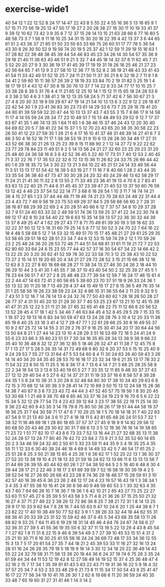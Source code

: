 # exercise-wide1
40
54
12
1
22
12
52
8
24
17
14
47
22
43
8
5
55
22
4
55
16
36
5
13
16
65
9
1
57
15
71
73
56
19
25
12
47
50
17
19
27
2
20
28
38
27
16
30
11
10
19
33
41
37
9
39
12
10
62
73
42
3
9
35
6
7
12
37
15
28
14
13
15
21
63
28
68
6
77
16
80
5
48
58
73
3
7
1
56
9
11
18
10
25
34
31
15
30
20
16
22
39
4
42
13
37
3
6
44
65
61
51
2
43
36
37
21
85
51
50
33
55
63
33
66
75
26
60
51
17
77
78
5
36
54
43
30
8
26
30
50
52
9
19
56
74
20
19
5
25
37
42
1
12
59
11
29
19
15
16
63
1
37
28
82
22
39
48
38
45
39
44
54
46
83
45
23
34
26
14
30
54
57
35
36
9
29
18
21
40
11
38
63
43
46
51
9
21
3
32
7
44
45
18
14
32
37
8
11
62
45
7
21
5
52
20
20
27
9
3
30
36
19
17
41
45
39
17
19
19
31
19
26
16
25
46
21
27
23
42
56
64
65
7
41
13
9
3
27
58
10
12
36
77
15
52
8
2
38
19
21
48
43
33
41
43
41
54
11
33
42
49
51
52
15
25
7
24
11
21
50
11
37
30
21
8
6
32
18
2
7
11
9
1
8
34
41
2
59
60
10
11
36
57
26
39
2
18
19
33
33
84
70
2
19
31
82
5
25
19
1
4
18
17
19
51
4
43
12
47
30
8
18
30
76
13
37
7
14
22
8
33
34
77
17
10
15
25
7
33
38
28
8
39
5
31
76
4
4
11
21
65
12
25
10
14
1
15
12
11
15
65
18
24
26
53
6
4
3
36
2
50
4
6
3
1
38
41
2
18
12
13
35
58
24
5
71
37
42
6
7
56
30
67
21
3
27
4
8
20
30
33
19
9
59
29
67
47
19
14
21
54
10
13
13
6
3
22
9
12
2
28
18
87
22
42
54
30
1
9
23
41
36
83
30
23
73
61
14
29
33
6
73
7
25
29
16
78
41
20
44
80
81
39
59
59
32
20
47
44
10
13
13
37
43
7
43
55
3
15
7
8
66
17
9
14
58
11
17
4
14
55
59
24
28
34
77
23
10
49
51
7
15
13
48
49
53
29
52
9
12
7
17
37
63
67
41
35
1
46
74
13
35
1
64
11
65
1
6
38
46
15
37
46
24
43
12
20
30
40
64
69
82
20
5
7
38
41
22
34
15
37
1
5
12
70
23
43
65
20
38
35
30
58
22
23
26
50
41
12
23
27
59
35
1
26
21
6
4
17
16
10
41
37
48
31
46
39
14
27
41
6
7
3
66
3
50
4
16
52
18
71
17
1
38
38
53
19
31
9
10
6
13
28
28
30
34
49
17
27
31
43
52
66
38
30
21
26
13
25
23
39
8
15
11
88
90
2
1
12
14
27
72
9
22
22
62
23
77
29
78
84
23
11
49
51
9
2
5
14
13
56
24
21
27
32
60
23
25
29
23
31
20
25
48
40
24
36
58
16
8
3
8
42
52
36
45
5
22
40
17
73
51
7
40
12
53
2
40
45
71
3
37
22
76
7
17
35
53
22
32
6
72
13
15
36
11
26
82
24
33
75
26
66
44
42
60
1
6
29
18
35
72
54
3
30
22
13
21
3
64
10
22
45
21
51
24
14
33
49
56
44
11
3
51
13
13
17
51
54
42
18
39
5
63
19
27
7
11
16
7
8
40
66
1
28
2
43
44
35
33
35
54
36
38
40
47
73
47
30
30
28
24
20
32
40
24
29
46
13
62
58
29
17
11
24
21
21
41
30
11
32
2
8
13
55
2
71
33
49
23
36
41
19
13
4
70
6
2
7
83
41
63
63
13
22
40
25
71
44
6
31
45
45
37
23
39
47
21
40
53
13
37
50
60
76
59
13
12
42
4
46
23
37
54
52
22
14
77
3
68
6
16
26
54
1
10
3
11
7
14
74
14
21
36
4
15
27
85
1
23
37
44
44
48
71
19
46
74
21
23
70
28
63
24
48
22
31
44
4
23
4
43
72
7
49
9
58
19
23
75
53
69
29
37
84
5
29
58
66
56
60
2
7
28
31
38
16
87
68
29
39
22
69
2
4
20
28
51
40
66
6
12
7
37
57
34
8
10
29
37
28
32
7
9
51
24
40
63
33
32
2
48
59
51
74
36
13
59
25
37
41
22
34
22
30
74
8
69
12
17
42
8
10
24
54
40
22
19
6
63
15
35
14
59
13
57
22
36
30
32
44
39
13
37
8
49
25
47
4
1
62
29
27
43
77
8
71
70
49
61
39
30
19
3
59
16
62
33
32
22
37
50
12
12
5
16
31
60
79
25
14
5
8
77
12
50
52
3
24
70
22
7
64
16
22
18
4
48
5
58
68
5
12
7
14
53
32
15
49
51
70
15
17
45
48
21
27
29
61
25
29
35
53
58
65
29
51
18
62
28
51
23
34
7
44
6
12
53
15
59
74
29
2
12
1
70
59
26
23
2
25
48
24
36
20
28
53
72
48
71
44
51
54
68
81
31
61
11
19
21
72
7
22
53
62
80
60
33
64
24
6
15
23
55
77
44
42
57
37
16
30
54
67
34
22
14
66
42
2
13
22
25
20
3
20
30
62
41
52
59
76
30
22
33
58
70
3
12
25
38
43
10
22
52
73
27
2
15
14
51
19
20
65
20
4
34
21
27
29
72
28
52
3
15
21
15
66
38
12
16
12
63
8
3
22
27
8
60
18
69
68
28
27
11
38
34
13
27
46
30
24
26
2
18
44
10
36
29
10
44
3
5
41
30
1
45
55
7
38
37
10
43
40
54
50
2
32
25
39
27
45
5
1
78
23
64
56
51
7
47
27
2
8
25
48
48
23
77
39
54
12
59
7
16
24
17
46
15
61
4
22
2
44
47
14
63
72
41
2
60
56
65
5
39
60
23
70
37
51
19
9
26
33
24
36
1
55
13
32
30
11
20
18
7
13
49
29
4
37
44
15
49
15
17
27
8
15
36
5
49
76
35
14
31
1
25
58
56
19
26
23
38
59
23
24
32
4
86
10
31
36
55
64
2
11
25
9
32
9
5
7
43
51
3
12
16
7
14
78
14
13
4
24
32
74
77
50
43
60
62
1
28
18
28
50
28
27
26
77
37
4
31
51
45
20
10
21
29
30
37
7
40
53
25
23
67
13
21
10
12
45
15
39
41
47
31
25
12
22
5
21
11
21
36
27
65
32
65
41
49
22
75
11
12
66
8
20
56
52
13
52
28
45
4
17
18
1
42
5
34
46
7
46
63
84
45
4
52
8
45
29
5
29
7
15
33
15
1
19
37
22
19
13
16
6
83
34
50
59
47
63
13
24
26
28
76
3
10
4
12
20
33
11
36
65
19
6
40
25
33
18
3
41
4
12
7
29
47
77
1
22
61
29
66
25
30
8
16
49
55
37
10
9
2
67
25
72
14
14
55
3
31
29
2
76
37
9
16
25
30
41
34
20
17
30
64
44
56
13
50
64
8
21
1
27
44
14
23
13
10
4
28
29
3
51
16
53
69
72
18
5
24
41
24
9
55
6
23
33
66
3
35
60
23
51
51
7
30
34
16
35
85
28
34
13
38
9
38
9
66
22
35
40
10
36
48
8
32
12
27
36
12
85
5
18
46
26
32
47
41
11
38
7
12
45
75
8
17
1
13
27
17
5
28
5
26
35
14
31
72
49
68
6
80
32
6
20
37
53
5
15
15
25
40
9
9
24
29
53
7
55
27
13
31
64
47
5
53
54
60
8
4
11
30
24
63
26
40
59
43
3
26
14
14
40
34
20
34
35
45
28
53
70
16
18
17
23
32
34
19
6
21
35
13
17
78
33
2
11
54
32
23
8
50
15
11
25
5
16
8
36
17
4
7
13
6
4
14
7
21
3
68
25
28
25
58
8
22
2
34
16
54
13
3
13
6
53
40
19
61
5
27
7
33
35
12
11
85
9
48
30
37
27
43
27
12
12
29
40
54
4
5
27
6
42
14
37
21
31
11
19
33
37
16
6
8
56
57
8
39
28
44
35
1
5
8
24
10
39
31
3
20
26
6
32
48
64
80
30
17
38
10
34
40
29
63
6
8
72
15
3
70
68
12
14
30
36
3
9
28
41
14
72
10
69
3
50
15
13
12
24
58
15
26
36
14
38
7
40
67
8
3
8
73
23
43
72
44
44
3
47
52
40
57
75
19
56
1
8
30
20
45
53
30
68
1
1
21
48
9
38
70
48
6
85
46
33
37
16
24
19
23
9
16
70
6
5
6
22
22
15
34
5
32
12
29
77
54
73
4
23
43
39
12
64
3
23
17
38
55
22
19
11
25
14
30
9
36
23
42
60
9
43
30
3
14
78
79
8
75
80
50
36
26
17
19
51
44
44
58
19
37
18
36
25
31
7
64
30
59
71
17
47
6
7
10
29
25
18
1
5
70
18
14
18
31
7
40
22
83
47
54
9
11
21
13
40
34
3
6
11
27
4
18
18
11
5
42
81
65
48
26
24
51
53
7
32
1
38
32
11
16
46
69
18
1
28
80
18
65
37
57
37
27
45
9
18
9
9
14
82
29
58
12
60
68
50
20
43
46
29
30
62
30
31
7
69
6
13
3
5
12
19
36
76
16
14
19
38
65
71
23
72
1
51
77
82
10
17
43
8
6
73
33
7
52
13
16
44
21
27
32
68
35
13
11
38
52
24
28
57
13
24
77
80
40
78
42
72
23
84
2
73
9
21
3
52
35
52
60
14
65
20
2
3
34
46
59
24
32
40
2
50
61
5
33
23
59
11
44
35
9
3
4
19
35
25
4
35
55
11
1
12
33
6
30
40
39
24
46
18
4
69
6
14
49
33
42
5
7
46
54
17
61
25
2
25
51
28
8
25
3
50
21
38
15
65
4
25
26
1
6
36
62
17
1
52
20
22
13
1
36
30
37
27
52
20
13
38
19
10
4
21
18
13
33
21
59
16
24
62
13
13
66
11
6
13
13
13
56
7
31
44
69
26
39
55
40
44
62
60
26
1
27
54
38
50
64
5
2
5
16
40
6
48
8
30
4
29
44
28
17
21
2
22
46
3
16
17
2
61
69
39
59
7
52
16
58
19
30
39
19
4
2
5
38
52
54
16
27
26
60
26
66
43
23
28
8
74
36
29
18
48
57
15
28
59
61
3
10
42
57
40
16
39
45
6
36
23
26
2
48
12
17
24
4
23
19
57
16
43
19
1
3
38
34
1
3
4
35
3
47
55
38
10
16
41
24
30
6
56
40
9
48
59
60
53
3
1
30
32
63
4
35
43
7
60
7
64
66
26
10
7
16
36
7
19
36
1
8
42
10
21
2
65
43
27
73
25
22
27
53
63
11
57
45
27
6
35
39
5
51
43
58
3
5
71
4
8
21
36
26
37
15
25
50
21
32
16
27
4
37
71
27
49
22
2
38
26
12
72
86
36
8
25
7
38
21
72
31
1
8
14
13
25
29
9
17
10
33
9
62
64
7
8
28
16
7
44
55
63
9
47
10
24
6
20
1
25
44
38
8
7
1
23
82
22
17
40
10
38
49
50
77
52
62
3
9
1
1
39
26
33
32
44
18
44
62
55
31
68
36
41
20
33
39
23
31
52
15
59
42
46
37
6
45
5
34
43
68
35
58
13
11
26
68
82
9
33
25
7
64
11
45
6
19
29
18
31
14
45
46
4
64
78
24
87
74
56
6
27
32
36
31
27
39
5
41
55
36
19
35
50
6
32
37
11
13
19
5
22
13
29
4
43
8
45
54
7
1
27
62
1
8
11
31
8
22
15
9
46
8
39
54
49
3
7
27
39
10
45
53
15
51
4
31
2
25
21
10
30
71
9
16
30
25
41
55
58
16
24
24
36
69
72
48
17
33
34
36
12
55
15
3
13
7
5
17
20
61
54
27
35
7
44
18
21
2
45
39
53
33
11
16
27
32
16
13
24
28
51
16
24
26
28
35
79
18
5
18
19
9
16
14
3
30
12
34
18
25
22
36
49
14
43
55
22
24
32
79
58
31
71
56
13
39
20
19
44
36
6
24
37
19
74
6
75
26
3
35
24
61
59
44
34
44
11
53
12
19
42
8
12
27
58
49
14
19
52
15
37
4
25
36
48
47
4
32
16
2
15
7
17
34
1
35
39
81
81
43
5
63
22
43
71
19
31
36
16
22
5
9
18
4
32
37
57
25
34
7
4
53
2
33
33
48
29
6
21
73
8
11
15
34
17
50
54
43
8
25
41
47
16
17
22
77
56
34
19
10
41
76
26
30
1
2
62
6
19
66
6
11
20
36
59
24
40
35
33
48
7
65
19
60
31
27
31
41
46
1
14
3
14
2
